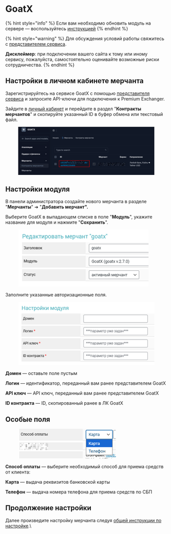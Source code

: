 # GoatX

{% hint style="info" %}
Если вам необходимо обновить модуль на сервере — воспользуйтесь [инструкцией](https://premium.gitbook.io/main/osnovnye-nastroiki/faq/obnovlenie-failov-skripta-na-servere/kak-obnovit-faily-na-servere#moduli-merchantov-i-avtovyplat)
{% endhint %}

{% hint style="warning" %}
Для обсуждения условий работы свяжитесь с [представителем сервиса](https://t.me/polx_tokyo).

**Дисклеймер**: при подключении вашего сайта к тому или иному сервису, пожалуйста, самостоятельно оценивайте возможные риски сотрудничества.
{% endhint %}

## Настройки в личном кабинете мерчанта

Зарегистрируйтесь на сервисе GoatX с помощью [представителя сервиса](https://t.me/polx_tokyo) и запросите API-ключи для подключения к Premium Exchanger.

Зайдите в [личный кабинет](https://goatx.me/) и перейдите в раздел "**Контракты мерчантов**" и скопируйте указанный ID в буфер обмена или текстовый файл.

<figure><img src="../../../.gitbook/assets/image (5).png" alt=""><figcaption></figcaption></figure>

## Настройки модуля

В панели администратора создайте нового мерчанта в разделе "**Мерчанты**" ➔ "**Добавить мерчант".**

Выберите GoatX в выпадающем списке в поле "**Модуль**", укажите название для модуля и нажмите "**Сохранить**".

<figure><img src="../../../.gitbook/assets/image (1) (1) (1).png" alt=""><figcaption></figcaption></figure>

Заполните указанные авторизационные поля.

<figure><img src="../../../.gitbook/assets/image (1) (1).png" alt=""><figcaption></figcaption></figure>

**Домен** — оставьте поле пустым

**Логин** — идентификатор, переданный вам ранее представителем GoatX

**API ключ** — API ключ, переданный вам ранее представителем GoatX

**ID контракта** — ID, скопированный ранее в ЛК GoatX

## Особые поля

<figure><img src="../../../.gitbook/assets/image (2) (1).png" alt=""><figcaption></figcaption></figure>

**Способ оплаты** — выберите необходимый способ для приема средств от клиента:

**Карта** — выдача реквизитов банковской карты

**Телефон** — выдача номера телефона для приема средств по СБП

## Продолжение настройки

Далее произведите настройку мерчанта следуя [общей инструкции по настройке](https://premium.gitbook.io/rukovodstvo-polzovatelya/osnovnye-nastroiki/merchanty-i-avtovyplaty/merchanty/obshie-nastroiki-merchantov).\
